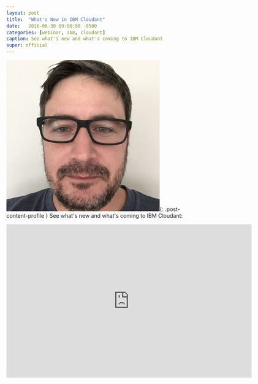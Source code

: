 ```yaml
---
layout: post
title:  "What's New in IBM Cloudant"
date:   2016-06-30 09:00:00 -0500
categories: [webinar, ibm, cloudant]
caption: See what's new and what's coming to IBM Cloudant
super: official
---
```


![Super Official](/img/profile1.jpg){: .post-content-profile } See what's new and what's coming to IBM Cloudant: 

<iframe width="640" height="400" src="https://www.youtube.com/embed/bK3-S2gQYpE" frameborder="0" allowfullscreen></iframe>